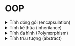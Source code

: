# OOP

<details>
<summary>Tính đóng gói (encapsulation)</summary>
  
- Dữ liệu và các hành động liên quan tới dữ liệu của class nào thì gói gọn bên trong class đó.
- - Các thuộc tính của lớp để là ``` private ```
- - Chỉ có thể truy cập trực tiếp tới thuộc tính private từ bên trong class chứa nó.
    
- => Muốn truy cập đến thuộc tính ``` private ``` của class phải qua các ``` public ``` getter/setter.
> Bảo mật và bảo vệ dữ liệu không bị truy cập trái phép.
</details>

<details>
<summary>Tính kế thừa (inheritance)</summary>
  
- Thừa hưởng các đặc trưng và hành động từ 1 class khác.
  
-  Biểu hiện : class con ``` extends ``` lớp cha , lớp A ``` implements ``` C giúp ta tái sử dụng code đã có nhưng vẫn đảm bảo, duy trì 1 hệ thống phân cấp duy nhất.
- Lớp cha sẽ tổng quát hơn , simple hơn lớp con. Lớp con ( super ) cụ thể và đa dạng hơn lớp cha.
</details>

<details>
<summary>Tính đa hình (Polymorphism)</summary>

- Là một đối tượng có nhiều vai trò, hình dạng tùy thuộc các ngữ cảnh khác nhau.
- Biểu hiện : overriding (ghi đè) và overloading (nạp chồng).

_Nạp chồng_ : thể hiện tính đa hình tại thời điểm biên dịch chương trình ( compile time polymorphism ).

_Ghi đè_ : thể hiện tính đa hình tại thời điểm chạy chương trình ( runtime polymorphism ).

> Tính đa hình cho phép các đối tượng khác nhau sử dụng chung một giao diện ( interface ).

>> Note : 

```
nạp chồng : hàm cùng tên / lớp + kiểu dữ liệu và tham số 
ghi đè : cùng tên , cùng kiểu + khác lớp
```

</details>

<details>
<summary>Tính trừu tượng (abstract)</summary>
  
- Là tính chất trong đó chỉ tiết lộ những thành phần thiết yếu với người dùng và ẩn giấu đi những thông tin không cần thiết.
- Thể hiện qua abstract class và interface.
- Thường chỉ nêu lên nhiệm vụ nhưng không nói cụ thể cách thức triển khai.
- Sử dụng tính trừu tượng giúp giảm sự phức tạp và ẩn giấu các triển khai quan trọng khỏi thế giới bên ngoài.



<details>
<summary>Khi nào sử dụng abstract class?</summary>
  
- Khi bạn có một nhóm các lớp liên quan cần share chung 1 đoạn code hay tính năng nào đó. Bạn đưa các thành phần dùng chung vào lớp abstract và các lớp con liên quan sẽ kế thừa lớp cha abstract này.
- Khi bạn mong muốn rằng các lớp kế thừa lớp abstract có chung nhiều trường, phương thức hoặc muốn dùng chung cả các access modifier khác chứ không chỉ là access modifier ``` public ```.
  
__Bạn muốn khai báo các trường non-static , non-final. Nhờ đó bạn có thể định nghĩa các phương thức có thể truy cập và sửa đổi trạng thái của từng đối tượng.__

</details>


<details>
<summary>Khi nào sử dụng interface?</summary>
  
- Đạt được tính trừu tượng hòan toàn. Tất cả các method được nêu ra trong interface chưa có phần thân triển khai chi tiết và cần được triển khai cụ thể trong các lớp con implements interface đó.
- Muốn đạt được tính đa kế thừa.
- Muốn cho các lớp không liên quan gì đến nhau cũng có thể sử dụng chức năng của interface.
- Muốn chỉ định các hành vi cần thực hiện nhưng không quan tâm các hành vi đó được thực hiện bởi ai, thực hiện như thế nào.

</details>

</details>
